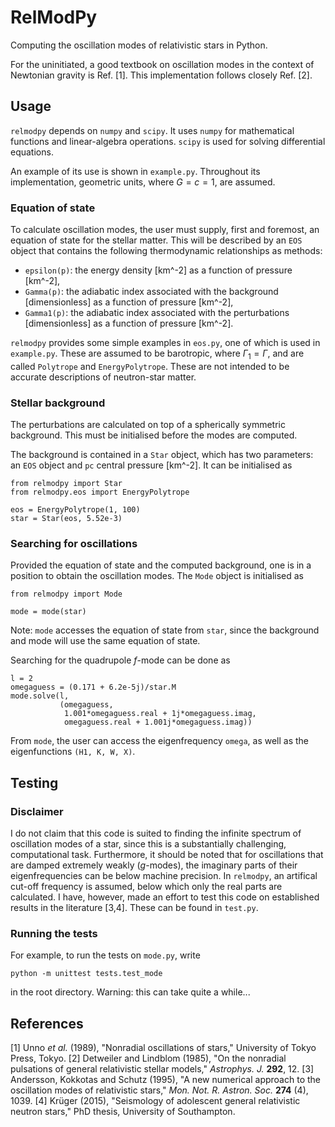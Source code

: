 # RelModPy
Computing the oscillation modes of relativistic stars in Python.

For the uninitiated, a good textbook on oscillation modes in the context of Newtonian gravity is Ref. [1]. This implementation follows closely Ref. [2].

## Usage
`relmodpy` depends on `numpy` and `scipy`. It uses `numpy` for mathematical functions and linear-algebra operations. `scipy` is used for solving differential equations.

An example of its use is shown in `example.py`. Throughout its implementation, geometric units, where $G = c = 1$, are assumed.

### Equation of state
To calculate oscillation modes, the user must supply, first and foremost, an equation of state for the stellar matter. This will be described by an `EOS` object that contains the following thermodynamic relationships as methods:
* `epsilon(p)`: the energy density [km^-2] as a function of pressure [km^-2],
* `Gamma(p)`: the adiabatic index associated with the background [dimensionless] as a function of pressure [km^-2],
* `Gamma1(p)`: the adiabatic index associated with the perturbations [dimensionless] as a function of pressure [km^-2].

`relmodpy` provides some simple examples in `eos.py`, one of which is used in `example.py`. These are assumed to be barotropic, where $\Gamma_1 = \Gamma$, and are called `Polytrope` and `EnergyPolytrope`. These are not intended to be accurate descriptions of neutron-star matter.

### Stellar background
The perturbations are calculated on top of a spherically symmetric background. This must be initialised before the modes are computed. 

The background is contained in a `Star` object, which has two parameters: an `EOS` object and `pc` central pressure [km^-2]. It can be initialised as
```
from relmodpy import Star
from relmodpy.eos import EnergyPolytrope

eos = EnergyPolytrope(1, 100)
star = Star(eos, 5.52e-3)
```

### Searching for oscillations
Provided the equation of state and the computed background, one is in a position to obtain the oscillation modes. The `Mode` object is initialised as
```
from relmodpy import Mode

mode = mode(star)
```
Note: `mode` accesses the equation of state from `star`, since the background and mode will use the same equation of state.

Searching for the quadrupole *f*-mode can be done as
```
l = 2
omegaguess = (0.171 + 6.2e-5j)/star.M
mode.solve(l,
           (omegaguess,
            1.001*omegaguess.real + 1j*omegaguess.imag,
            omegaguess.real + 1.001j*omegaguess.imag))
```
From `mode`, the user can access the eigenfrequency `omega`, as well as the eigenfunctions `(H1, K, W, X)`.

## Testing

### Disclaimer
I do not claim that this code is suited to finding the infinite spectrum of oscillation modes of a star, since this is a substantially challenging, computational task. Furthermore, it should be noted that for oscillations that are damped extremely weakly (*g*-modes), the imaginary parts of their eigenfrequencies can be below machine precision. In `relmodpy`, an artifical cut-off frequency is assumed, below which only the real parts are calculated. I have, however, made an effort to test this code on established results in the literature [3,4]. These can be found in `test.py`.

### Running the tests
For example, to run the tests on `mode.py`, write
```
python -m unittest tests.test_mode
```
in the root directory. Warning: this can take quite a while...

## References
[1] Unno *et al.* (1989), "Nonradial oscillations of stars," University of
    Tokyo Press, Tokyo.
[2] Detweiler and Lindblom (1985), "On the nonradial pulsations of general
    relativistic stellar models," *Astrophys. J.* **292**, 12.
[3] Andersson, Kokkotas and Schutz (1995), "A new numerical approach to the
    oscillation modes of relativistic stars," *Mon. Not. R. Astron. Soc.*
    **274** (4), 1039.
[4] Krüger (2015), "Seismology of adolescent general relativistic neutron
    stars," PhD thesis, University of Southampton.
